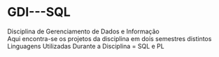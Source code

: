 # GDI---SQL
 Disciplina de Gerenciamento de Dados e Informação <br />
 Aqui encontra-se os projetos da disciplina em dois semestres distintos<br />
 Linguagens Utilizadas Durante a Disciplina = SQL e PL<br />
 
